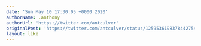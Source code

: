 ```yaml
---
date: 'Sun May 10 17:30:05 +0000 2020'
authorName: .anthony
authorUrl: 'https://twitter.com/antculver'
originalPost: 'https://twitter.com/antculver/status/1259536198378442754'
layout: like
---
```

